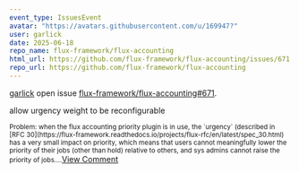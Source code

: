 ```yaml
---
event_type: IssuesEvent
avatar: "https://avatars.githubusercontent.com/u/169947?"
user: garlick
date: 2025-06-18
repo_name: flux-framework/flux-accounting
html_url: https://github.com/flux-framework/flux-accounting/issues/671
repo_url: https://github.com/flux-framework/flux-accounting
---
```


<a href='https://github.com/garlick' target='_blank'>garlick</a> open issue <a href='https://github.com/flux-framework/flux-accounting/issues/671' target='_blank'>flux-framework/flux-accounting#671</a>.

<p>allow urgency weight to be reconfigurable</p><small>Problem: when the flux accounting priority plugin is in use, the `urgency` (described in [RFC 30](https://flux-framework.readthedocs.io/projects/flux-rfc/en/latest/spec_30.html) has a very small impact on priority, which means that users cannot meaningfully lower the priority of their jobs (other than hold) relative to others,  and sys admins cannot  raise the priority of jobs....</small><a href='https://github.com/flux-framework/flux-accounting/issues/671' target='_blank'>View Comment</a>